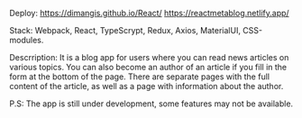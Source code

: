 Deploy:
https://dimangis.github.io/React/ 
https://reactmetablog.netlify.app/

Stack:
Webpack, React, TypeScrypt, Redux, Axios, MaterialUI, CSS-modules.

Descrription:
It is a blog app for users where you can read news articles on various topics. You can also become an author of an article if you fill in the form at the bottom of the page. There are separate pages with the full content of the article, as well as a page with information about the author.

P.S:
The app is still under development, some features may not be available.
